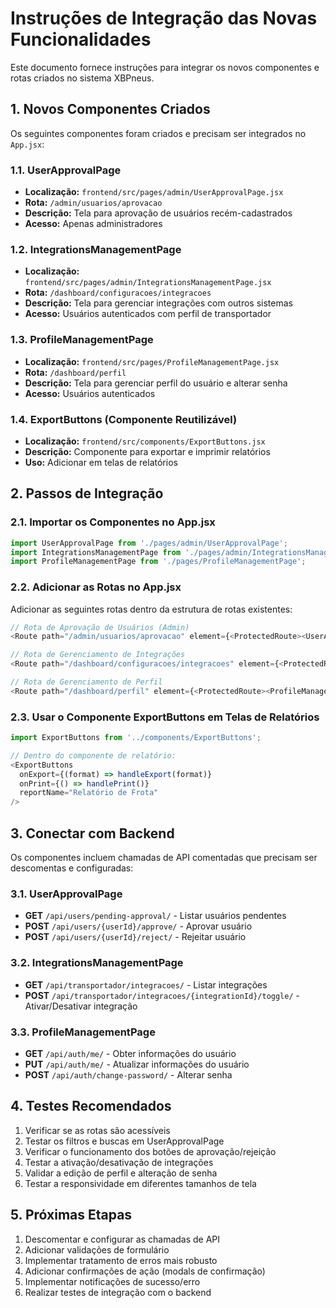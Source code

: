 # Instruções de Integração das Novas Funcionalidades

Este documento fornece instruções para integrar os novos componentes e rotas criados no sistema XBPneus.

## 1. Novos Componentes Criados

Os seguintes componentes foram criados e precisam ser integrados no `App.jsx`:

### 1.1. UserApprovalPage
- **Localização:** `frontend/src/pages/admin/UserApprovalPage.jsx`
- **Rota:** `/admin/usuarios/aprovacao`
- **Descrição:** Tela para aprovação de usuários recém-cadastrados
- **Acesso:** Apenas administradores

### 1.2. IntegrationsManagementPage
- **Localização:** `frontend/src/pages/admin/IntegrationsManagementPage.jsx`
- **Rota:** `/dashboard/configuracoes/integracoes`
- **Descrição:** Tela para gerenciar integrações com outros sistemas
- **Acesso:** Usuários autenticados com perfil de transportador

### 1.3. ProfileManagementPage
- **Localização:** `frontend/src/pages/ProfileManagementPage.jsx`
- **Rota:** `/dashboard/perfil`
- **Descrição:** Tela para gerenciar perfil do usuário e alterar senha
- **Acesso:** Usuários autenticados

### 1.4. ExportButtons (Componente Reutilizável)
- **Localização:** `frontend/src/components/ExportButtons.jsx`
- **Descrição:** Componente para exportar e imprimir relatórios
- **Uso:** Adicionar em telas de relatórios

## 2. Passos de Integração

### 2.1. Importar os Componentes no App.jsx

```javascript
import UserApprovalPage from './pages/admin/UserApprovalPage';
import IntegrationsManagementPage from './pages/admin/IntegrationsManagementPage';
import ProfileManagementPage from './pages/ProfileManagementPage';
```

### 2.2. Adicionar as Rotas no App.jsx

Adicionar as seguintes rotas dentro da estrutura de rotas existentes:

```javascript
// Rota de Aprovação de Usuários (Admin)
<Route path="/admin/usuarios/aprovacao" element={<ProtectedRoute><UserApprovalPage /></ProtectedRoute>} />

// Rota de Gerenciamento de Integrações
<Route path="/dashboard/configuracoes/integracoes" element={<ProtectedRoute><IntegrationsManagementPage /></ProtectedRoute>} />

// Rota de Gerenciamento de Perfil
<Route path="/dashboard/perfil" element={<ProtectedRoute><ProfileManagementPage /></ProtectedRoute>} />
```

### 2.3. Usar o Componente ExportButtons em Telas de Relatórios

```javascript
import ExportButtons from '../components/ExportButtons';

// Dentro do componente de relatório:
<ExportButtons 
  onExport={(format) => handleExport(format)} 
  onPrint={() => handlePrint()}
  reportName="Relatório de Frota"
/>
```

## 3. Conectar com Backend

Os componentes incluem chamadas de API comentadas que precisam ser descomentas e configuradas:

### 3.1. UserApprovalPage
- **GET** `/api/users/pending-approval/` - Listar usuários pendentes
- **POST** `/api/users/{userId}/approve/` - Aprovar usuário
- **POST** `/api/users/{userId}/reject/` - Rejeitar usuário

### 3.2. IntegrationsManagementPage
- **GET** `/api/transportador/integracoes/` - Listar integrações
- **POST** `/api/transportador/integracoes/{integrationId}/toggle/` - Ativar/Desativar integração

### 3.3. ProfileManagementPage
- **GET** `/api/auth/me/` - Obter informações do usuário
- **PUT** `/api/auth/me/` - Atualizar informações do usuário
- **POST** `/api/auth/change-password/` - Alterar senha

## 4. Testes Recomendados

1. Verificar se as rotas são acessíveis
2. Testar os filtros e buscas em UserApprovalPage
3. Verificar o funcionamento dos botões de aprovação/rejeição
4. Testar a ativação/desativação de integrações
5. Validar a edição de perfil e alteração de senha
6. Testar a responsividade em diferentes tamanhos de tela

## 5. Próximas Etapas

1. Descomentar e configurar as chamadas de API
2. Adicionar validações de formulário
3. Implementar tratamento de erros mais robusto
4. Adicionar confirmações de ação (modals de confirmação)
5. Implementar notificações de sucesso/erro
6. Realizar testes de integração com o backend

